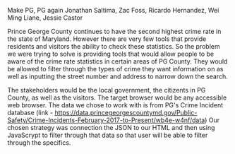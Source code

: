Make PG, PG again
Jonathan Saltima, Zac Foss, Ricardo Hernandez, Wei Ming Liane, Jessie Castor

Prince George County continues to have the second highest crime rate in the state of Maryland. However there are very few tools that provide residents and visitors the ability to check these statistics. So the problem we were trying to solve is providing tools that would allow people to be aware of the crime rate statistics in certain areas of PG County. They would be allowed to filter through the types of crime they want information on as well as inputting the street number and address to narrow down the search.

The stakeholders would be the local government, the citizents in PG County, as well as the visitors. The target browser would be any accessible web browser.
The data we chose to work with is from PG's Crime Incident database (link - https://data.princegeorgescountymd.gov/Public-Safety/Crime-Incidents-February-2017-to-Present/wb4e-w4nf/data)
Our chosen strategy was connection the JSON to our HTML and then using JavaScrypt to filter through that data so that user will be able to filter through the specifics.